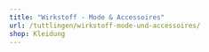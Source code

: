 ```yaml
---
title: "Wirkstoff - Mode & Accessoires"
url: /tuttlingen/wirkstoff-mode-und-accessoires/
shop: Kleidung
---
```

